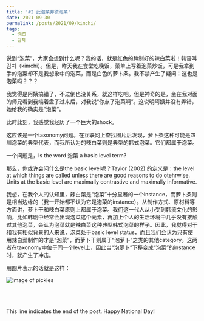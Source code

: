 ```yaml
---
title: '#2 此泡菜非彼泡菜'
date: 2021-09-30
permalink: /posts/2021/09/kimchi/
tags:
  - 泡菜
  - 김치
---
```


说到“泡菜”，大家会想到什么呢？我的话，就是红色的腌制好的辣白菜啦！韩语叫김치（kimchi）。但是，昨天我在食堂吃晚饭，菜单上写着泡菜炒饭，可是我拿到手的泡菜却不是我想象中的泡菜，而是白色的萝卜条。我不禁产生了疑问：这也是泡菜吗？？？

我觉得是阿姨搞错了，不过倒也没关系，就这样吃吧。但是神奇的是，坐在我对面的师兄看到我端着盘子过来后，对我说“你点了泡菜啊”。这说明阿姨并没有弄错，她给我的确实是”泡菜”。

此时此刻，我感觉我经历了一个巨大的shock。

这应该是一个taxonomy问题。在互联网上查找图片后发现，萝卜条这种可能是四川泡菜的典型代表，而我所认为的辣白菜则是典型的韩式泡菜。它们都属于泡菜。

一个问题是，Is the word 泡菜 a basic level term?

那么，你或许会问什么是the basic level呢？Taylor (2002) 的定义是：the level at which things are called unless there are good reasons to do otehrwise. Units at the basic level are maximally contrastive and maximally informative.

我想，在我个人的认知里，辣白菜是“泡菜”十分显著的一个instance，而萝卜条则是相当边缘的（我一开始都不认为它是泡菜的instance）。从制作方式、原材料等方面讲，萝卜干和辣白菜原则上都属于泡菜。我们这一代人从小受到韩流文化的影响，比如韩剧中经常会出现泡菜这个元素，再加上个人的生活环境中几乎没有接触过其他泡菜，会认为泡菜就是辣白菜这种典型韩式泡菜的样子。因此，我觉得对于和我有相似背景的人来说，泡菜处于basic level status，而且我们会认为只有使用辣白菜制作的才是“泡菜”，而萝卜干则属于“泡萝卜”之类的其他category。这两者在taxonomy中位于同一个level上，因此当“泡萝卜”下移变成“泡菜”的instance时，就产生了冲击。

用图片表示的话就是这样：

![image of pickles](https://hongjie-fu.github.io/files/posts/pickles.png)


<br><br><br>
This line indicates the end of the post. Happy National Day! 
